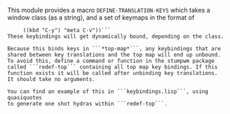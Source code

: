 This module provides a macro ```DEFINE-TRANSLATION-KEYS``` which takes a
window class (as a string), and a set of keymaps in the format of
```'(((kbd "C-w") "meta C-x")
     ((kbd "C-y") "meta C-v"))```
These keybindings will get dynamically bound, depending on the class.

Because this binds keys in ```*top-map*```, any keybindings that are
shared between key translations and the top map will end up unbound.
To avoid this, define a command or function in the stumpwm package
called ```redef-top``` containing all top map key bindings. If this
function exists it will be called after unbinding key translations.
It should take no arguments. 

You can find an example of this in ```keybindings.lisp```, using quasiquotes
to generate one shot hydras within ```redef-top```. 